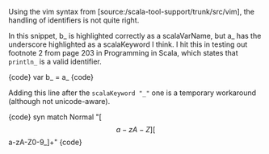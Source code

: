 Using the vim syntax from [source:/scala-tool-support/trunk/src/vim], the handling of identifiers is not quite right.

In this snippet, b_ is highlighted correctly as a scalaVarName, but a_ has the underscore highlighted as a scalaKeyword I think.  I hit this in testing out footnote 2 from page 203 in Programming in Scala, which states that `println_` is a valid identifier.

{code}
var b_ = a_
{code}

Adding this line after the `scalaKeyword "_"` one is a temporary workaround (although not unicode-aware).

{code}
syn match Normal "[$$a-zA-Z][$$a-zA-Z0-9_]+"
{code}
